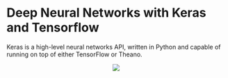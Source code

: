 
# Deep Neural Networks with Keras and Tensorflow

<p>
Keras is a high-level neural networks API, written in Python and capable of running on top of either TensorFlow or Theano. 
</p>

<p align="center"><img src="http://parse.ele.tue.nl/cluster/2/CNNArchitecture.jpg" /></p>
